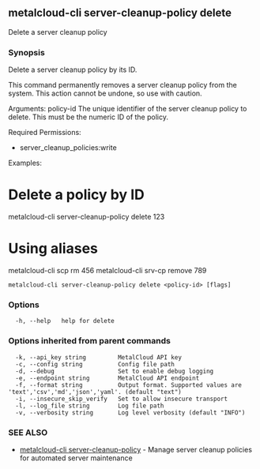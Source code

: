 ## metalcloud-cli server-cleanup-policy delete

Delete a server cleanup policy

### Synopsis

Delete a server cleanup policy by its ID.

This command permanently removes a server cleanup policy from the system.
This action cannot be undone, so use with caution.

Arguments:
  policy-id    The unique identifier of the server cleanup policy to delete.
               This must be the numeric ID of the policy.

Required Permissions:
  - server_cleanup_policies:write

Examples:
  # Delete a policy by ID
  metalcloud-cli server-cleanup-policy delete 123

  # Using aliases
  metalcloud-cli scp rm 456
  metalcloud-cli srv-cp remove 789

```
metalcloud-cli server-cleanup-policy delete <policy-id> [flags]
```

### Options

```
  -h, --help   help for delete
```

### Options inherited from parent commands

```
  -k, --api_key string         MetalCloud API key
  -c, --config string          Config file path
  -d, --debug                  Set to enable debug logging
  -e, --endpoint string        MetalCloud API endpoint
  -f, --format string          Output format. Supported values are 'text','csv','md','json','yaml'. (default "text")
  -i, --insecure_skip_verify   Set to allow insecure transport
  -l, --log_file string        Log file path
  -v, --verbosity string       Log level verbosity (default "INFO")
```

### SEE ALSO

* [metalcloud-cli server-cleanup-policy](metalcloud-cli_server-cleanup-policy.md)	 - Manage server cleanup policies for automated server maintenance

